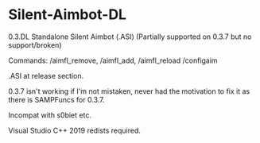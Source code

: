 # Silent-Aimbot-DL
0.3.DL Standalone Silent Aimbot (.ASI) (Partially supported on 0.3.7 but no support/broken)


Commands:
/aimfl_remove, /aimfl_add, /aimfl_reload
/configaim


.ASI at release section.

0.3.7 isn't working if I'm not mistaken, never had the motivation to fix it as there is SAMPFuncs for 0.3.7.

Incompat with s0biet etc.

Visual Studio C++ 2019 redists required.
